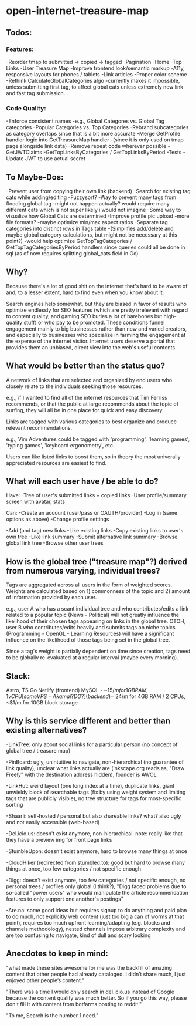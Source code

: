 # open-internet-treasure-map

## Todos:

### Features:

-Reorder tmap to submitted -> copied -> tagged
-Pagination
    -Home
    -Top Links 
    -User Treasure Map
-Improve frontend look/semantic markup
    -A11y, responsive layouts for phones / tablets
    -Link articles
    -Proper color scheme
-Rethink CalculateGlobalCategories algo
    -currently makes it impossible, unless submitting first tag, to affect global cats unless extremely new link and fast tag submission...

### Code Quality:

-Enforce consistent names
    -e.g., Global Categores vs. Global Tag categories
    -Popular Categories vs. Top Categories 
-Rebrand subcategories as category overlaps since that is a bit more accurate
-Merge GetProfile handler logic into GetTreasureMap handler
    -(since it is only used on tmap page alongside link data)
-Remove repeat code wherever possible
    -GetJWTClaims
    -GetTopLinksByCategories / GetTopLinksByPeriod
-Tests
-Update JWT to use actual secret

## To Maybe-Dos:

-Prevent user from copying their own link (backend)
-Search for existing tag cats while adding/editing
    -Fuzzysort?
-Way to prevent many tags from flooding global tag
    -might not happen actually? would require many different cats which is not super likely i would not imagine
-Some way to visualize how Global Cats are determined
-Improve profile pic upload
    -more file formats?
    -maybe optimize min/max aspect ratios
-Separate tag categories into distinct rows in Tags table
    -(Simplifies add/delete and maybe global category calculations, but might not be necessary at this point?)
    -would help optimize GetTopTagCategories / GetTopTagCategoriesByPeriod handlers since queries could all be done in sql (as of now requires splitting global_cats field in Go)

## Why?

Because there's a lot of good shit on the internet that's hard to be aware of and, to a lesser extent, hard to find even when you know about it.

Search engines help somewhat, but they are biased in favor of results who optimize endlessly for SEO features (which are pretty irrelevant with regard to content quality, and gaming SEO buries a lot of barebones but high-quality stuff) or who pay to be promoted. These conditions funnel engagement mainly to big businesses rather than new and varied creators, and especially to businesses who specialize in farming the engagement at the expense of the internet visitor. Internet users deserve a portal that provides them an unbiased, direct view into the web's useful contents. 

## What would be better than the status quo?

A network of links that are selected and organized by end users who closely relate to the individuals seeking those resources.

e.g., if I wanted to find all of the internet resources that Tim Ferriss recommends, or that the public at large recommends about the topic of surfing, they will all be in one place for quick and easy discovery.

Links are tagged with various categories to best organize and produce relevant recommendations.

e.g., Vim Adventures could be tagged with 'programming', 'learning games', 'typing games', 'keyboard ergonometry', etc.

Users can like listed links to boost them, so in theory the most univerally appreciated resources are easiest to find.

## What will each user have / be able to do?

Have:
-Tree of user's submitted links + copied links
-User profile/summary screen with avatar, stats

Can:
-Create an account (user/pass or OAUTH/provider)
-Log in (same options as above)
-Change profile settings

-Add (and tag) new links
-Like existing links
-Copy existing links to user's own tree
-Like link summary
-Submit alternative link summary
-Browse global link tree
-Browse other user trees

## How is the global tree ("treasure map"?) derived from numerous varying, individual trees?

Tags are aggregated across all users in the form of weighted scores. Weights are calculated based on 1) commonness of the topic and 2) amount of information provided by each user.

e.g., user A who has a scant individual tree and who contributes/edits a link related to a popular topic (News - Political) will not greatly influence the likelihood of their chosen tags appearing on links in the global tree. OTOH, user B who contributes/edits heavily and submits tags on niche topics (Programming - OpenGL - Learning Resources) will have a significant influence on the likelihood of those tags being set in the global tree.

Since a tag's weight is partially dependent on time since creation, tags need to be globally re-evaluated at a regular interval (maybe every morning).

## Stack:

Astro, TS
Go
Netlify (frontend)
MySQL - ~$15/m for 1GB RAM, 1vCPU
[some VPS - Akamai? DO?] (backend) - ~$24/m for 4GB RAM / 2 CPUs, ~$1/m for 10GB block storage

## Why is this service different and better than existing alternatives?

-LinkTree: only about social links for a particular person (no concept of global tree / treasure map)

-PinBoard: ugly, unintuitive to navigate, non-hierarchical (no guarantee of link quality), unclear what links actually are (inkscape.org reads as, "Draw Freely" with the destination address hidden), founder is AWOL

-LinkHut: weird layout (one long index at a time), duplicate links, giant unwieldy block of searchable tags (fix by using weight system and limiting tags that are publicly visible), no tree structure for tags for most-specific sorting

-Shaarli: self-hosted / personal but also shareable links? what? also ugly and not easily accessible (web-based)

-Del.icio.us: doesn't exist anymore, non-hierarchical. note: really like that they have a preview img for front page links

-StumbleUpon: doesn't exist anymore, hard to browse many things at once

-CloudHiker (redirected from stumbled.to): good but hard to browse many things at once, too few categories / not specific enough

-Digg: doesn't exist anymore, too few categories / not specific enough, no personal trees / profiles only global (I think?), "Digg faced problems due to so-called "power users" who would manipulate the article recommendation features to only support one another's postings"

-Are.na: some good ideas but requires signup to do anything and paid plan to do much, not explicitly web content (just too big a can of worms at that point), requires too much upfront learning/adapting (e.g. blocks and channels methodology), nested channels impose arbitrary complexity and are too confusing to navigate, kind of dull and scary looking

## Anecdotes to keep in mind:

"what made these sites awesome for me was the backfill of amazing content that other people had already cataloged. I didn’t share much, I just enjoyed other people’s content."

"There was a time I would only search in del.icio.us instead of Google because the content quality was much better. So if you go this way, please don't fill it with content from botfarms posting to reddit."

"To me, Search is the number 1 need."
